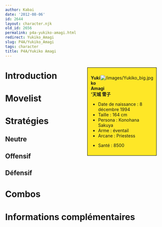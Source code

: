 ```yaml
---
author: Kabai
date: '2012-08-06'
id: 2644
layout: character.njk
old_id: 2656
permalink: p4a-yukiko-amagi.html
redirect: Yukiko_Amagi
slug: P4A/Yukiko_Amagi
tags: character
title: P4A/Yukiko Amagi
---
```


<div style="float:right; border: 1px black solid; background-color: #FEE727; width: 40%; margin:15px; padding:10px">
<div style="float:right">

![](/images/Yukiko_big.jpg "/images/Yukiko_big.jpg")

</div>
<div>

**Yukiko Amagi**  
**'天城 雪子**  
  

- Date de naissance : 8 décembre 1994
- Taille : 164 cm
- Persona : Konohana Sakuya
- Arme : éventail
- Arcane : Priestess

<!-- -->

- Santé : 8500

</div>
</div>

# Introduction

# Movelist

# Stratégies

## Neutre

## Offensif

## Défensif

# Combos

# Informations complémentaires